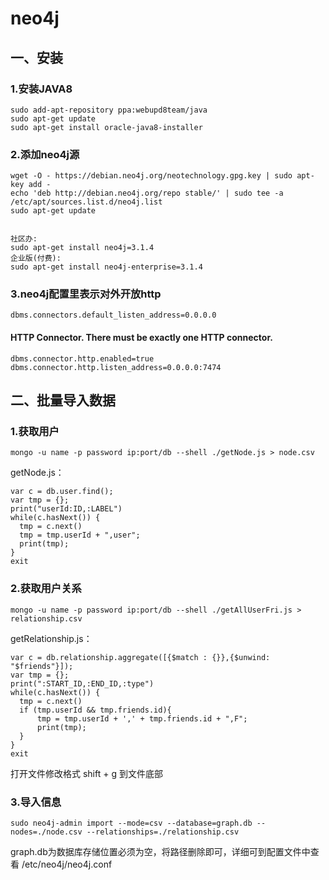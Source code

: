 # neo4j
## 一、安装
### 1.安装JAVA8
	sudo add-apt-repository ppa:webupd8team/java
	sudo apt-get update
	sudo apt-get install oracle-java8-installer

### 2.添加neo4j源
	wget -O - https://debian.neo4j.org/neotechnology.gpg.key | sudo apt-key add -
	echo 'deb http://debian.neo4j.org/repo stable/' | sudo tee -a /etc/apt/sources.list.d/neo4j.list
	sudo apt-get update


	社区办:
	sudo apt-get install neo4j=3.1.4
	企业版(付费):
	sudo apt-get install neo4j-enterprise=3.1.4


### 3.neo4j配置里表示对外开放http
	dbms.connectors.default_listen_address=0.0.0.0
#### HTTP Connector. There must be exactly one HTTP connector.
	dbms.connector.http.enabled=true
	dbms.connector.http.listen_address=0.0.0.0:7474



## 二、批量导入数据

### 1.获取用户
	mongo -u name -p password ip:port/db --shell ./getNode.js > node.csv

getNode.js：

	var c = db.user.find();
	var tmp = {};
	print("userId:ID,:LABEL")
	while(c.hasNext()) {
	  tmp = c.next()
	  tmp = tmp.userId + ",user";
	  print(tmp);
	}
	exit


### 2.获取用户关系
	mongo -u name -p password ip:port/db --shell ./getAllUserFri.js > relationship.csv

getRelationship.js：

	var c = db.relationship.aggregate([{$match : {}},{$unwind: "$friends"}]);
	var tmp = {};
	print(":START_ID,:END_ID,:type")
	while(c.hasNext()) {
	  tmp = c.next()
	  if (tmp.userId && tmp.friends.id){
	      tmp = tmp.userId + ',' + tmp.friends.id + ",F";
	      print(tmp);
	  }
	}
	exit

 打开文件修改格式  shift + g 到文件底部

### 3.导入信息
	sudo neo4j-admin import --mode=csv --database=graph.db --nodes=./node.csv --relationships=./relationship.csv
graph.db为数据库存储位置必须为空，将路径删除即可，详细可到配置文件中查看 /etc/neo4j/neo4j.conf

